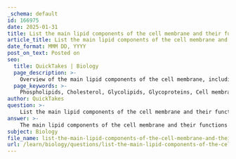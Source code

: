 ```yaml
---
_schema: default
id: 166975
date: 2025-01-31
title: List the main lipid components of the cell membrane and their functions.
article_title: List the main lipid components of the cell membrane and their functions.
date_format: MMM DD, YYYY
post_on_text: Posted on
seo:
  title: QuickTakes | Biology
  page_description: >-
    Overview of the main lipid components of the cell membrane, including their structures and functions, highlighting the roles of phospholipids, cholesterol, glycolipids, and glycoproteins.
  page_keywords: >-
    Phospholipids, Cholesterol, Glycolipids, Glycoproteins, Cell membrane structure, Membrane fluidity, Cell recognition, Cell communication, Fluid mosaic model, Hydrophilic, Hydrophobic, Membrane integrity, Glycocalyx
author: QuickTakes
question: >-
    List the main lipid components of the cell membrane and their functions.
answer: >-
    The main lipid components of the cell membrane and their functions are as follows:\n\n1. **Phospholipids**:\n   - **Structure**: Phospholipids consist of a hydrophilic (water-attracting) head and two hydrophobic (water-repelling) tails. This amphipathic nature allows them to spontaneously form a bilayer in aqueous environments.\n   - **Function**: They create the fundamental structure of the cell membrane, forming a barrier that separates the internal cellular environment from the external surroundings. The bilayer arrangement is crucial for maintaining the integrity and fluidity of the membrane.\n\n2. **Cholesterol**:\n   - **Structure**: Cholesterol is a type of lipid that is interspersed within the phospholipid bilayer.\n   - **Function**: It plays a vital role in stabilizing membrane fluidity, making the membrane less permeable to very small water-soluble molecules that might otherwise pass freely through. Cholesterol helps maintain membrane integrity across varying temperatures, preventing it from becoming too rigid or too fluid.\n\n3. **Glycolipids**:\n   - **Structure**: Glycolipids are lipids with carbohydrate chains attached, found on the extracellular surface of the membrane.\n   - **Function**: They are involved in cell recognition and communication, contributing to the formation of the glycocalyx, a protective layer that aids in cell signaling and adhesion.\n\n4. **Glycoproteins**:\n   - **Structure**: While primarily proteins, glycoproteins have carbohydrate chains attached to them and are also located on the extracellular surface.\n   - **Function**: They play essential roles in cell-cell interactions, signaling, and immune responses, facilitating communication between cells and their environment.\n\nThese lipid components work together to create a dynamic and flexible structure known as the fluid mosaic model, which describes the cell membrane as a mosaic of various components that can move laterally within the layer, allowing for various functions such as transport, signaling, and maintaining homeostasis.
subject: Biology
file_name: list-the-main-lipid-components-of-the-cell-membrane-and-their-functions.md
url: /learn/biology/questions/list-the-main-lipid-components-of-the-cell-membrane-and-their-functions
---
```


&nbsp;